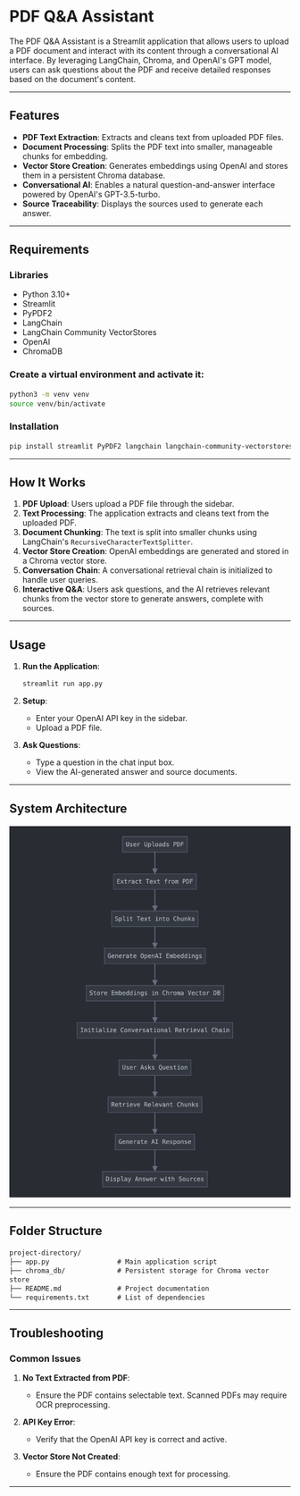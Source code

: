 # PDF Q&A Assistant

The PDF Q&A Assistant is a Streamlit application that allows users to upload a PDF document and interact with its content through a conversational AI interface. By leveraging LangChain, Chroma, and OpenAI's GPT model, users can ask questions about the PDF and receive detailed responses based on the document's content.

---

## Features

- **PDF Text Extraction**: Extracts and cleans text from uploaded PDF files.
- **Document Processing**: Splits the PDF text into smaller, manageable chunks for embedding.
- **Vector Store Creation**: Generates embeddings using OpenAI and stores them in a persistent Chroma database.
- **Conversational AI**: Enables a natural question-and-answer interface powered by OpenAI's GPT-3.5-turbo.
- **Source Traceability**: Displays the sources used to generate each answer.

---

## Requirements

### Libraries

- Python 3.10+
- Streamlit
- PyPDF2
- LangChain
- LangChain Community VectorStores
- OpenAI
- ChromaDB

### Create a virtual environment and activate it:

```bash
python3 -m venv venv
source venv/bin/activate
```

### Installation

```bash
pip install streamlit PyPDF2 langchain langchain-community-vectorstores langchain-openai chromadb
```

---

## How It Works

1. **PDF Upload**: Users upload a PDF file through the sidebar.
2. **Text Processing**: The application extracts and cleans text from the uploaded PDF.
3. **Document Chunking**: The text is split into smaller chunks using LangChain's `RecursiveCharacterTextSplitter`.
4. **Vector Store Creation**: OpenAI embeddings are generated and stored in a Chroma vector store.
5. **Conversation Chain**: A conversational retrieval chain is initialized to handle user queries.
6. **Interactive Q&A**: Users ask questions, and the AI retrieves relevant chunks from the vector store to generate answers, complete with sources.

---

## Usage

1. **Run the Application**:

   ```bash
   streamlit run app.py
   ```

2. **Setup**:

   - Enter your OpenAI API key in the sidebar.
   - Upload a PDF file.

3. **Ask Questions**:
   - Type a question in the chat input box.
   - View the AI-generated answer and source documents.

---

## System Architecture

![alt text](image.png)

---

## Folder Structure

```plaintext
project-directory/
├── app.py                 # Main application script
├── chroma_db/             # Persistent storage for Chroma vector store
├── README.md              # Project documentation
└── requirements.txt       # List of dependencies
```

---

## Troubleshooting

### Common Issues

1. **No Text Extracted from PDF**:

   - Ensure the PDF contains selectable text. Scanned PDFs may require OCR preprocessing.

2. **API Key Error**:

   - Verify that the OpenAI API key is correct and active.

3. **Vector Store Not Created**:
   - Ensure the PDF contains enough text for processing.

---
